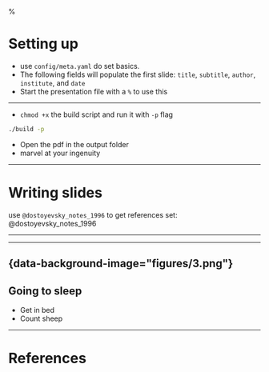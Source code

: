 %

# Setting up

+ use `config/meta.yaml` do set basics.  
+ The following fields will populate the first slide: `title`, `subtitle`, `author`, `institute`, and `date`
+ Start the presentation file with a `%` to use this

----

+ `chmod +x` the build script and run it with `-p` flag

```bash
./build -p
```

+ Open the pdf in the output folder
+ marvel at your ingenuity

----

# Writing slides

use `@dostoyevsky_notes_1996` to get references set: @dostoyevsky_notes_1996

----

<!-- ![picture of spaghetti](figures/2.png)

adding pictures in using standard markdown syntax -->

----

## {data-background-image="figures/3.png"}

## Going to sleep

+ Get in bed
+ Count sheep

----

# References
